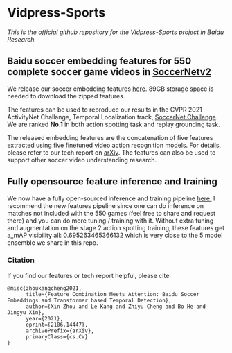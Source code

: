 # Vidpress-Sports

*This is the official github repository for the Vidpress-Sports project in Baidu Research.*


## Baidu soccer embedding features for 550 complete soccer game videos in [SoccerNetv2](https://soccer-net.org/) 

We release our soccer embedding features [here](https://sports-multimodal-datasets.s3.amazonaws.com/Baidu_soccer_embeddings.zip). 89GB storage space is needed to download the zipped features.

The features can be used to reproduce our results in the CVPR 2021 ActivityNet Challange, Temporal Localization track, [SoccerNet Challenge](https://eval.ai/web/challenges/challenge-page/761/overview). We are ranked **No.1** in both action spotting task and replay grounding task.

The released embedding features are the concatenation of five features extracted using five finetuned video action recognition models. For details, please refer to our tech report on [arXiv](https://arxiv.org/pdf/2106.14447.pdf). The features can also be used to support other soccer video understanding research.

## Fully opensource feature inference and training

We now have a fully open-sourced inference and training pipeline [here.](https://github.com/baidu-research/Soccernet-features) I recommend the new features pipeline since one can do inference on matches not included with the 550 games (feel free to share and request there) and you can do more tuning / training with it. Without extra tuning and augmentation on the stage 2 action spotting training, these features get a_mAP visibility all: 0.695263465366132 which is very close to the 5 model ensemble we share in this repo.

### Citation
If you find our features or tech report helpful, please cite:

```
@misc{zhoukangcheng2021,
      title={Feature Combination Meets Attention: Baidu Soccer Embeddings and Transformer based Temporal Detection}, 
      author={Xin Zhou and Le Kang and Zhiyu Cheng and Bo He and Jingyu Xin},
      year={2021},
      eprint={2106.14447},
      archivePrefix={arXiv},
      primaryClass={cs.CV}
}
```
